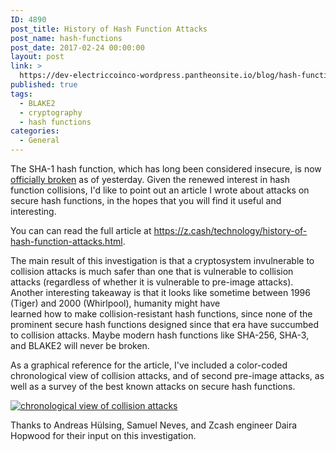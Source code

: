 ```yaml
---
ID: 4890
post_title: History of Hash Function Attacks
post_name: hash-functions
post_date: 2017-02-24 00:00:00
layout: post
link: >
  https://dev-electriccoinco-wordpress.pantheonsite.io/blog/hash-functions/
published: true
tags:
  - BLAKE2
  - cryptography
  - hash functions
categories:
  - General
---
```

<p>The SHA-1 hash function, which has long been considered insecure, is now <a class="reference external" href="https://security.googleblog.com/2017/02/announcing-first-sha1-collision.html">officially broken</a> as of yesterday. Given the renewed interest in hash function collisions, I'd like to point out an article I wrote about attacks on secure hash functions, in the hopes that you will find it useful and interesting.</p>
<p>You can can read the full article at <a class="reference external" href="https://z.cash/technology/history-of-hash-function-attacks.html">https://z.cash/technology/history-of-hash-function-attacks.html</a>.</p>
<p>The main result of this investigation is that a cryptosystem invulnerable to collision attacks is much safer than one that is vulnerable to collision attacks (regardless of whether it is vulnerable to pre-image attacks). Another interesting takeaway is that it looks like sometime between 1996 (Tiger) and 2000 (Whirlpool), humanity might have<br />
learned how to make collision-resistant hash functions, since none of the prominent secure hash functions designed since that era have succumbed to collision attacks. Maybe modern hash functions like SHA-256, SHA-3, and BLAKE2 will never be broken.</p>
<p>As a graphical reference for the article, I've included a color-coded chronological view of collision attacks, and of second pre-image attacks, as well as a survey of the best known attacks on secure hash functions.</p>
<div class="figure align-center">
<a class="reference external image-reference" href="https://z.cash/technology/history-of-hash-function-attacks.html"><img alt="chronological view of collision attacks" class="center-image" src="/wp-content/uploads/2017/02/hash-functions-chronology.png"/></a>
</div>
<p>Thanks to Andreas Hülsing, Samuel Neves, and Zcash engineer Daira Hopwood for their input on this investigation.</p>

